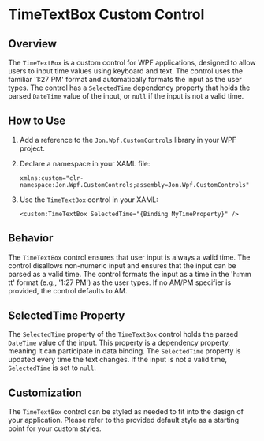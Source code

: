 ﻿# TimeTextBox Custom Control

## Overview

The `TimeTextBox` is a custom control for WPF applications, designed to allow users to input time values using keyboard and text. The control uses the familiar '1:27 PM' format and automatically formats the input as the user types. The control has a `SelectedTime` dependency property that holds the parsed `DateTime` value of the input, or `null` if the input is not a valid time.

## How to Use

1. Add a reference to the `Jon.Wpf.CustomControls` library in your WPF project.

2. Declare a namespace in your XAML file:

    ```xaml
    xmlns:custom="clr-namespace:Jon.Wpf.CustomControls;assembly=Jon.Wpf.CustomControls"
    ```

3. Use the `TimeTextBox` control in your XAML:

    ```xaml
    <custom:TimeTextBox SelectedTime="{Binding MyTimeProperty}" />
    ```

## Behavior

The `TimeTextBox` control ensures that user input is always a valid time. The control disallows non-numeric input and ensures that the input can be parsed as a valid time. The control formats the input as a time in the 'h:mm tt' format (e.g., '1:27 PM') as the user types. If no AM/PM specifier is provided, the control defaults to AM.

## SelectedTime Property

The `SelectedTime` property of the `TimeTextBox` control holds the parsed `DateTime` value of the input. This property is a dependency property, meaning it can participate in data binding. The `SelectedTime` property is updated every time the text changes. If the input is not a valid time, `SelectedTime` is set to `null`.

## Customization

The `TimeTextBox` control can be styled as needed to fit into the design of your application. Please refer to the provided default style as a starting point for your custom styles.
